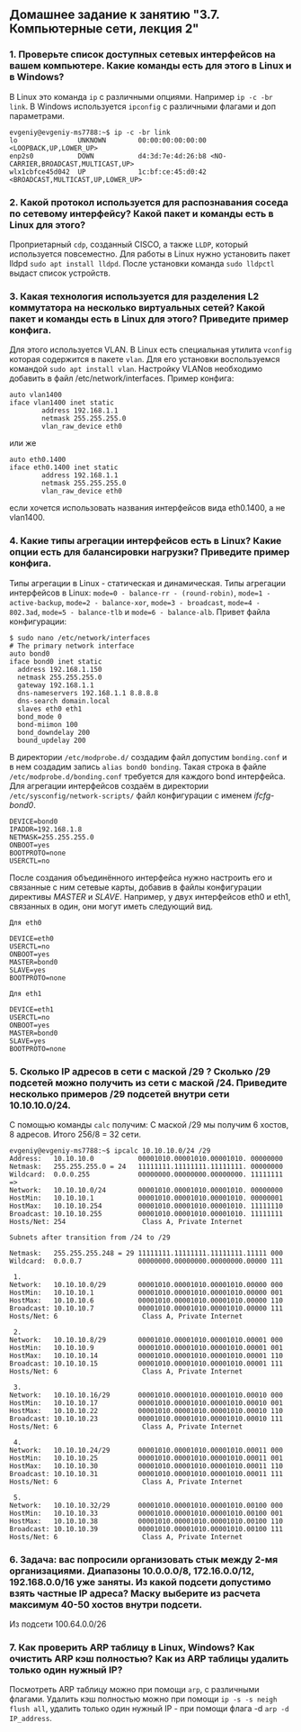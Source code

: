 ## Домашнее задание к занятию "3.7. Компьютерные сети, лекция 2"

### 1. Проверьте список доступных сетевых интерфейсов на вашем компьютере. Какие команды есть для этого в Linux и в Windows?
В Linux это команда `ip` с различными опциями. Например `ip -c -br link`. В Windows используется `ipconfig` с различными флагами и доп параметрами.
```
evgeniy@evgeniy-ms7788:~$ ip -c -br link
lo               UNKNOWN        00:00:00:00:00:00 <LOOPBACK,UP,LOWER_UP> 
enp2s0           DOWN           d4:3d:7e:4d:26:b8 <NO-CARRIER,BROADCAST,MULTICAST,UP> 
wlx1cbfce45d042  UP             1c:bf:ce:45:d0:42 <BROADCAST,MULTICAST,UP,LOWER_UP> 
```
### 2. Какой протокол используется для распознавания соседа по сетевому интерфейсу? Какой пакет и команды есть в Linux для этого?

Проприетарный  `cdp`, созданный CISCO, а также  `LLDP`, который используется повсеместно. Для работы в Linux нужно установить пакет lldpd  `sudo apt install lldpd`. После установки команда  `sudo lldpctl`  выдаст список устройств.
### 3. Какая технология используется для разделения L2 коммутатора на несколько виртуальных сетей? Какой пакет и команды есть в Linux для этого? Приведите пример конфига.

Для этого используется VLAN. В Linux есть специальная утилита `vconfig` которая содержится в пакете `vlan`. Для его установки воспользуемся командой  `sudo apt install vlan`. Настройку VLANов необходимо добавить в файл /etc/network/interfaces.
Пример конфига:  
```
auto vlan1400
iface vlan1400 inet static
        address 192.168.1.1
        netmask 255.255.255.0
        vlan_raw_device eth0
```
или же 
```
auto eth0.1400
iface eth0.1400 inet static
        address 192.168.1.1
        netmask 255.255.255.0
        vlan_raw_device eth0
```
если хочется использовать названия интерфейсов вида eth0.1400, а не vlan1400. 

### 4. Какие типы агрегации интерфейсов есть в Linux? Какие опции есть для балансировки нагрузки? Приведите пример конфига.
Типы агрегации в Linux - статическая и динамическая. Типы агрегации интерфейсов в Linux: `mode=0 - balance-rr - (round-robin)`, `mode=1 - active-backup`, `mode=2 - balance-xor`, `mode=3 - broadcast`, `mode=4 - 802.3ad`, `mode=5 - balance-tlb` и `mode=6 - balance-alb`.
Привет файла конфигурации:
```
$ sudo nano /etc/network/interfaces
# The primary network interface
auto bond0
iface bond0 inet static
  address 192.168.1.150
  netmask 255.255.255.0  
  gateway 192.168.1.1
  dns-nameservers 192.168.1.1 8.8.8.8
  dns-search domain.local
  slaves eth0 eth1
  bond_mode 0
  bond-miimon 100
  bond_downdelay 200
  bound_updelay 200
```
В директории `/etc/modprobe.d/` создадим файл допустим `bonding.conf` и в нем создадим запись `alias bond0 bonding`. Такая строка в файле `/etc/modprobe.d/bonding.conf` требуется для каждого bond интерфейса. Для агрегации интерфейсов создаём в директории `/etc/sysconfig/network-scripts/` файл конфигурации с именем _ifcfg-bond0_.
```
DEVICE=bond0
IPADDR=192.168.1.8
NETMASK=255.255.255.0
ONBOOT=yes
BOOTPROTO=none
USERCTL=no
```
После создания объединённого интерфейса нужно настроить его и связанные с ним сетевые карты, добавив в файлы конфигурации директивы _MASTER_ и _SLAVE_. Например, у двух интерфейсов eth0 и eth1, связанных в один, они могут иметь следующий вид.
```
Для eth0

DEVICE=eth0
USERCTL=no
ONBOOT=yes
MASTER=bond0
SLAVE=yes
BOOTPROTO=none
```
```
Для eth1

DEVICE=eth1
USERCTL=no
ONBOOT=yes
MASTER=bond0
SLAVE=yes
BOOTPROTO=none
```
### 5. Сколько IP адресов в сети с маской /29 ? Сколько /29 подсетей можно получить из сети с маской /24. Приведите несколько примеров /29 подсетей внутри сети 10.10.10.0/24.

С помощью команды `calc` получим:
С маской /29 мы получим 6 хостов, 8 адресов. Итого 256/8 = 32 сети.
```
evgeniy@evgeniy-ms7788:~$ ipcalc 10.10.10.0/24 /29
Address:   10.10.10.0           00001010.00001010.00001010. 00000000
Netmask:   255.255.255.0 = 24   11111111.11111111.11111111. 00000000
Wildcard:  0.0.0.255            00000000.00000000.00000000. 11111111
=>
Network:   10.10.10.0/24        00001010.00001010.00001010. 00000000
HostMin:   10.10.10.1           00001010.00001010.00001010. 00000001
HostMax:   10.10.10.254         00001010.00001010.00001010. 11111110
Broadcast: 10.10.10.255         00001010.00001010.00001010. 11111111
Hosts/Net: 254                   Class A, Private Internet

Subnets after transition from /24 to /29

Netmask:   255.255.255.248 = 29 11111111.11111111.11111111.11111 000
Wildcard:  0.0.0.7              00000000.00000000.00000000.00000 111

 1.
Network:   10.10.10.0/29        00001010.00001010.00001010.00000 000
HostMin:   10.10.10.1           00001010.00001010.00001010.00000 001
HostMax:   10.10.10.6           00001010.00001010.00001010.00000 110
Broadcast: 10.10.10.7           00001010.00001010.00001010.00000 111
Hosts/Net: 6                     Class A, Private Internet

 2.
Network:   10.10.10.8/29        00001010.00001010.00001010.00001 000
HostMin:   10.10.10.9           00001010.00001010.00001010.00001 001
HostMax:   10.10.10.14          00001010.00001010.00001010.00001 110
Broadcast: 10.10.10.15          00001010.00001010.00001010.00001 111
Hosts/Net: 6                     Class A, Private Internet

 3.
Network:   10.10.10.16/29       00001010.00001010.00001010.00010 000
HostMin:   10.10.10.17          00001010.00001010.00001010.00010 001
HostMax:   10.10.10.22          00001010.00001010.00001010.00010 110
Broadcast: 10.10.10.23          00001010.00001010.00001010.00010 111
Hosts/Net: 6                     Class A, Private Internet

 4.
Network:   10.10.10.24/29       00001010.00001010.00001010.00011 000
HostMin:   10.10.10.25          00001010.00001010.00001010.00011 001
HostMax:   10.10.10.30          00001010.00001010.00001010.00011 110
Broadcast: 10.10.10.31          00001010.00001010.00001010.00011 111
Hosts/Net: 6                     Class A, Private Internet

 5.
Network:   10.10.10.32/29       00001010.00001010.00001010.00100 000
HostMin:   10.10.10.33          00001010.00001010.00001010.00100 001
HostMax:   10.10.10.38          00001010.00001010.00001010.00100 110
Broadcast: 10.10.10.39          00001010.00001010.00001010.00100 111
Hosts/Net: 6                     Class A, Private Internet
```
### 6. Задача: вас попросили организовать стык между 2-мя организациями. Диапазоны 10.0.0.0/8, 172.16.0.0/12, 192.168.0.0/16 уже заняты. Из какой подсети допустимо взять частные IP адреса? Маску выберите из расчета максимум 40-50 хостов внутри подсети.

Из подсети 100.64.0.0/26

### 7. Как проверить ARP таблицу в Linux, Windows? Как очистить ARP кэш полностью? Как из ARP таблицы удалить только один нужный IP?

Посмотреть ARP таблицу можно при помощи `arp`, c различными флагами. Удалить кэш полностью можно при помощи `ip -s -s neigh flush all`, удалить только один нужный IP - при помощи флага -d `arp -d IP_address`.
